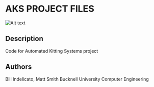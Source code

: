 AKS PROJECT FILES
=================
![Alt text](https://raw.github.com/windelicato/AKS/master/picture.jpg "AKS")

Description
-----------

Code for Automated Kitting Systems project

Authors
-------
Bill Indelicato, Matt Smith
Bucknell University Computer Engineering
